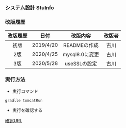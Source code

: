### システム設計 StuInfo

### 改版履歴

|改版履歴|日付|改版内容|改版者|
|:--:|:--:|:--:|:--:|
|初版|2019/4/20|READMEの作成|古川|
|2版|2020/4/25|mysql8.0に変更|古川|
|3版|2020/5/28|useSSLの設定|古川|

### 実行方法

- 実行コマンド
```
gradlle tomcatRun
```
- 実行を確認する  

[確認URL](http://localhost:8080/StuInfo)

